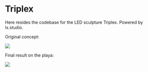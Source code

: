 # Triplex
Here resides the codebase for the LED sculpture Triplex. Powered by lx.studio.

Original concept:

![](https://media.giphy.com/media/duiufq2gk8ioRj0IkM/giphy.gif)

Final result on the playa: 

![](https://media.giphy.com/media/hTmVd78epnOs81JqfU/giphy.gif)
